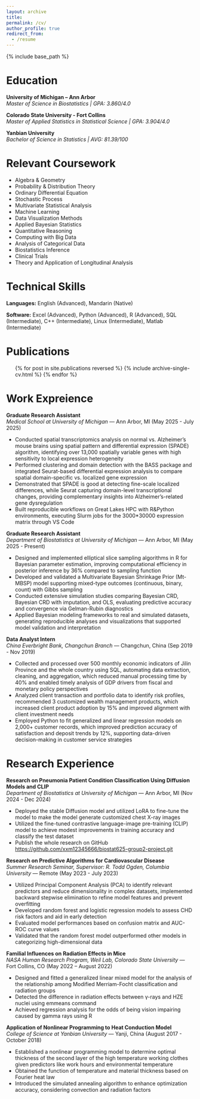```yaml
---
layout: archive
title:
permalink: /cv/
author_profile: true
redirect_from:
  - /resume
---
```


{% include base_path %}

Education
======
**University of Michigan – Ann Arbor**  
*Master of Science in Biostatistics | GPA: 3.860/4.0*

**Colorado State University - Fort Collins**  
*Master of Applied Statistics in Statistical Science | GPA: 3.904/4.0*

**Yanbian University**  
*Bachelor of Science in Statistics | AVG: 81.39/100*

Relevant Coursework
======
* Algebra & Geometry
* Probability & Distribution Theory
* Ordinary Differential Equation
* Stochastic Process
* Multivariate Statistical Analysis
* Machine Learning
* Data Visualization Methods
* Applied Bayesian Statistics
* Quantitative Reasoning
* Computing with Big Data
* Analysis of Categorical Data
* Biostatistics Inference
* Clinical Trials
* Theory and Application of Longitudinal Analysis

Technical Skills
======
**Languages:** English (Advanced), Mandarin (Native)

**Software:** Excel (Advanced), Python (Advanced), R (Advanced), SQL (Intermediate), C++ (Intermediate), Linux (Intermediate), Matlab (Intermediate)

Publications
======
  <ul>{% for post in site.publications reversed %}
    {% include archive-single-cv.html %}
  {% endfor %}</ul>
  
Work Expreience
======

**Graduate Research Assistant**  
_Medical School at University of Michigan_ — Ann Arbor, MI (May 2025 - July 2025)
- Conducted spatial transcriptomics analysis on normal vs. Alzheimer’s mouse brains using spatial pattern and differential expression (SPADE) algorithm, identifying over 13,000 spatially variable genes with high sensitivity to local expression heterogeneity
- Performed clustering and domain detection with the BASS package and integrated Seurat-based differential expression analysis to compare spatial domain-specific vs. localized gene expression  
- Demonstrated that SPADE is good at detecting fine-scale localized differences, while Seurat capturing domain-level transcriptional changes, providing complementary insights into Alzheimer’s-related gene dysregulation
- Built reproducible workflows on Great Lakes HPC with R&Python environments, executing Slurm jobs for the 3000*30000 expression matrix through VS Code

**Graduate Research Assistant**  
_Department of Biostatistics at University of Michigan_ — Ann Arbor, MI (May 2025 - Present)
- Designed and implemented elliptical slice sampling algorithms in R for Bayesian parameter estimation, improving computational efficiency in posterior inference by 36\% compared to sampling function
- Developed and validated a Multivariate Bayesian Shrinkage Prior (Mt-MBSP) model supporting mixed-type outcomes (continuous, binary, count) with Gibbs sampling  
- Conducted extensive simulation studies comparing Bayesian CRD, Bayesian CRD with imputation, and OLS, evaluating predictive accuracy and convergence via Gelman-Rubin diagnostics
- Applied Bayesian modeling frameworks to real and simulated datasets, generating reproducible analyses and visualizations that supported model validation and interpretation

**Data Analyst Intern**  
_China Everbright Bank, Changchun Branch_ — Changchun, China (Sep 2019 - Nov 2019)
- Collected and processed over 500 monthly economic indicators of Jilin Province and the whole country using SQL, automating data extraction, cleaning, and aggregation, which reduced manual processing time by 40% and enabled timely analysis of GDP drivers from fiscal and monetary policy perspectives
- Analyzed client transaction and portfolio data to identify risk profiles, recommended 3 customized wealth management products, which increased client product adoption by 15% and improved alignment with client investment needs  
- Employed Python to fit generalized and linear regression models on 2,000+ customer records, which improved prediction accuracy of satisfaction and deposit trends by 12%, supporting data-driven decision-making in customer service strategies
  
Research Experience
======

**Research on Pneumonia Patient Condition Classification Using Diffusion Models and CLIP**  
_Department of Biostatistics at University of Michigan_ — Ann Arbor, MI (Nov 2024 - Dec 2024)
- Deployed the stable Diffusion model and utilized LoRA to fine-tune the model to make the model generate customized chest X-ray images
- Utilized the fine-tuned contrastive language-image pre-training (CLIP) model to achieve modest improvements in training accuracy and classify the test dataset  
- Publish the whole research on GitHub https://github.com/xxm12345666/biostat625-group2-project.git

**Research on Predictive Algorithms for Cardiovascular Disease**  
_Summer Research Seminar, Supervisor: R. Todd Ogden, Columbia University_ — Remote (May 2023 - July 2023)
- Utilized Principal Component Analysis (PCA) to identify relevant predictors and reduce dimensionality in complex datasets, implemented backward stepwise elimination to refine model features and prevent overfitting
- Developed random forest and logistic regression models to assess CHD risk factors and aid in early detection  
- Evaluated model performances based on confusion matrix and AUC-ROC curve values
- Validated that the random forest model outperformed other models in categorizing high-dimensional data

**Familial Influences on Radiation Effects in Mice**  
_NASA Human Research Program, Weil Lab, Colorado State University_ — Fort Collins, CO (May 2022 – August 2022)
- Designed and fitted a generalized linear mixed model for the analysis of the relationship among Modified Merriam-Focht classification and radiation groups
- Detected the difference in radiation effects between γ-rays and HZE nuclei using emmeans command  
- Achieved regression analysis for the odds of being vision impairing caused by gamma rays using R

**Application of Nonlinear Programming to Heat Conduction Model**  
_College of Science at Yanbian University_ — Yanji, China (August 2017 - October 2018)
- Established a nonlinear programming model to determine optimal thickness of the second layer of the high temperature working clothes given predictors like work hours and environmental temperature
- Obtained the function of temperature and material thickness based on Fourier heat law  
- Introduced the simulated annealing algorithm to enhance optimization accuracy, considering convection and radiation factors
